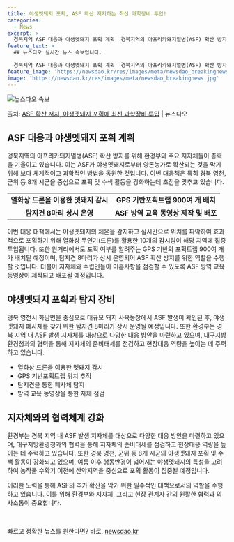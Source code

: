 ```yaml
---
title: 야생멧돼지 포획, ASF 확산 저지하는 최신 과학장비 투입!
categories:
  - News
excerpt: >
  경북지역 ASF 대응과 야생멧돼지 포획 계획  경북지역의 아프리카돼지열병(ASF) 확산 방지를 위해 환경부와…
feature_text: >
  ## 뉴스다오 실시간 뉴스 속보입니다.

  경북지역 ASF 대응과 야생멧돼지 포획 계획  경북지역의 아프리카돼지열병(ASF) 확산 방지를 위해 환경부와…
feature_image: 'https://newsdao.kr/res/images/meta/newsdao_breakingnews.jpg'
image: 'https://newsdao.kr/res/images/meta/newsdao_breakingnews.jpg'
---
```


![뉴스다오 속보](https://newsdao.kr/res/images/meta/newsdao_breakingnews.jpg)

<p>출처: <a href="https://newsdao.kr/4665" rel="dofollow">ASF 확산 저지, 야생멧돼지 포획에 최신 과학장비 투입</a> | 뉴스다오</p>

<h2 data-ke-size="size26">ASF 대응과 야생멧돼지 포획 계획</h2>
<p data-ke-size="size16">경북지역의 아프리카돼지열병(ASF) 확산 방지를 위해 환경부와 주요 지자체들이 총력을 기울이고 있습니다. 이는 ASF가 야생멧돼지로부터 양돈농가로 확산되는 것을 막기 위해 보다 체계적이고 과학적인 방법을 동원한 것입니다. 이번 대응책은 특히 경북 영천, 군위 등 8개 시군을 중심으로 포획 및 수색 활동을 강화하는데 초점을 맞추고 있습니다.</p>
<table>
  <tr>
    <td style="text-align: center; height: 17px;"><b>열화상 드론을 이용한 멧돼지 감시</b></td>
    <td style="text-align: center; height: 17px;"><b>GPS 기반포획트랩 900여 개 배치</b></td>
  </tr>
  <tr>
    <td style="text-align: center; height: 17px;"><b>탐지견 8마리 상시 운영</b></td>
    <td style="text-align: center; height: 17px;"><b>ASF 방역 교육 동영상 제작 및 배포</b></td>
  </tr>
</table>
<p data-ke-size="size16">이번 대응 대책에서는 야생멧돼지의 체온을 감지하고 실시간으로 위치를 파악하여 효과적으로 포획하기 위해 열화상 무인기(드론)를 활용한 10개의 감시팀이 해당 지역에 집중 투입됩니다. 또한 원거리에서도 포획 여부를 알려주는 GPS 기반의 포획트랩 900여 개가 배치될 예정이며, 탐지견 8마리가 상시 운영되어 ASF 확산 방지를 위한 역할을 수행할 것입니다. 더불어 지자체와 수렵인들이 미흡사항을 점검할 수 있도록 ASF 방역 교육 동영상이 제작되고 배포될 예정입니다.</p>

<h2 data-ke-size="size26">야생멧돼지 포획과 탐지 장비</h2>
<p data-ke-size="size16">경북 영천시 화남면을 중심으로 대규모 돼지 사육농장에서 ASF 발생이 확인된 후, 야생멧돼지 폐사체를 찾기 위한 탐지견 8마리가 상시 운영될 예정입니다. 또한 환경부는 경북 지역 내 ASF 발생 지자체를 대상으로 다양한 대응 방안을 마련하고 있으며, 대구지방환경청과의 협력을 통해 지자체의 준비태세를 점검하고 현장대응 역량을 높이는 데 주력하고 있습니다.</p>
<ul>
  <li>열화상 드론을 이용한 멧돼지 감시</li>
  <li>GPS 기반포획트랩 위치 추적</li>
  <li>탐지견을 통한 폐사체 탐지</li>
  <li>방역 교육 동영상을 통한 자체 점검</li>
</ul>

<h2 data-ke-size="size26">지자체와의 협력체계 강화</h2>
<p data-ke-size="size16">환경부는 경북 지역 내 ASF 발생 지자체를 대상으로 다양한 대응 방안을 마련하고 있으며, 대구지방환경청과의 협력을 통해 지자체의 준비태세를 점검하고 현장대응 역량을 높이는 데 주력하고 있습니다. 또한 경북 영천, 군위 등 8개 시군의 야생멧돼지 포획 및 수색 활동이 강화되고 있으며, 여름 이후 행동반경이 넓어지는 야생멧돼지의 특성을 고려하여 농작물 수확기 이전에 산악지역을 중심으로 포획 활동이 집중될 예정입니다.</p>
<p data-ke-size="size16">이러한 노력을 통해 ASF의 추가 확산을 막기 위한 필수적인 대책으로서의 역할을 수행하고 있습니다. 이를 위해 환경부와 지자체, 그리고 현장 관계자 간의 원활한 협력과 의사소통이 중요합니다.</p>
<p data-ke-size="size16"></p>
<p data-ke-size="size16">&nbsp;</p> 

빠르고 정확한 뉴스를 원한다면? 바로, <a href="https://newsdao.kr" rel="dofollow">newsdao.kr</a>


